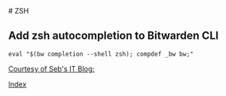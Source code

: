 <base target="_blank">
# ZSH

## Add zsh autocompletion to Bitwarden CLI

`eval "$(bw completion --shell zsh); compdef _bw bw;"`

[Courtesy of Seb's IT Blog:](https://megamorf.gitlab.io/2021/04/21/add-zsh-autocompletion-to-bitwarden-cli/)

[Index](index.md)

